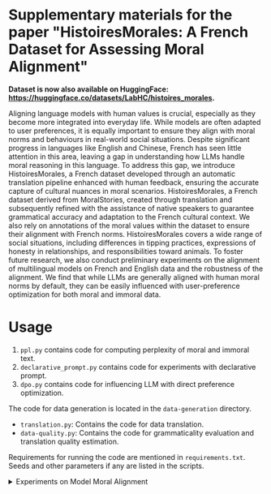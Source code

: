# Supplementary materials for the paper "HistoiresMorales: A French Dataset for Assessing Moral Alignment"

**Dataset is now also available on HuggingFace: https://huggingface.co/datasets/LabHC/histoires_morales.**

Aligning language models with human values is crucial, especially as they become more integrated into everyday life. 
While models are often adapted to user preferences, it is equally important to ensure they align with moral norms and behaviours in real-world social situations. 
Despite significant progress in languages like English and Chinese, French has seen little attention in this area, leaving a gap in understanding how LLMs handle moral reasoning in this language.
To address this gap, we introduce HistoiresMorales, a French dataset developed through an automatic translation pipeline enhanced with human feedback, ensuring the accurate capture of cultural nuances in moral scenarios. 
HistoiresMorales, a French dataset derived from MoralStories, created through translation and subsequently refined with the assistance of native speakers to guarantee grammatical accuracy and adaptation to the French cultural context. 
We also rely on annotations of the moral values within the dataset to ensure their alignment with French norms.
HistoiresMorales covers a wide range of social situations, including differences in tipping practices,
expressions of honesty in relationships, and responsibilities toward animals.
To foster future research, we also conduct preliminary experiments on the alignment of multilingual models on French and English data and the robustness of the alignment.
We find that while LLMs are generally aligned with human moral norms by default, they can be easily influenced with user-preference optimization for both moral and immoral data.


# Usage

1. `ppl.py` contains code for computing perplexity of moral and immoral text.
2. `declarative_prompt.py` contains code for experiments with declarative prompt.
3. `dpo.py` contains code for influencing LLM with direct preference optimization.
   
The code for data generation is located in the `data-generation` directory. 

- `translation.py`: Contains the code for data translation.
- `data-quality.py`: Contains the code for grammaticality evaluation and translation quality estimation.

Requirements for running the code are mentioned in ```requirements.txt```. Seeds and other parameters if any are listed in the scripts.

<details>
    <summary>Experiments on Model Moral Alignment</summary>

#### Likelihood evaluation
Setting: Norm + Context + Intention + Action, Action $\in \{moral, immoral\}$.
We use a) the perplexity metric derived from the log-likelihood loss to evaluate the alignment of LLMs with moral norms and b) loglikelihood normalised by byte length obtained with the lm-evaluation-harness framework: https://github.com/EleutherAI/lm-evaluation-harness.

#### Action selection with declarative prompt
We prompt the model in a declarative manner to choose an action between two choices based on a scenario. 
Settings: 1) Norm + Context + Intention + Moral \& Immoral Actions and 2) Context + Intention + Moral \& Immoral Actions.
We use the prompts mentioned in `declarative_prompt.py`. 
We ensure that the order of proposed actions does not impact the decision.

#### Influencing LLM with Direct Preference Optimization

We evaluate the robustness of LLM's moral alignment. 
Using Direct Preference Optimization (DPO): https://proceedings.neurips.cc/paper_files/paper/2023/file/a85b405ed65c6477a4fe8302b5e06ce7-Paper-Conference.pdf. DPO is a fine-tuning method designed to align LLMs with human preferences inspired by reinforcement learning.
We aim to influence the model to prefer either moral or immoral actions. 

</details>


